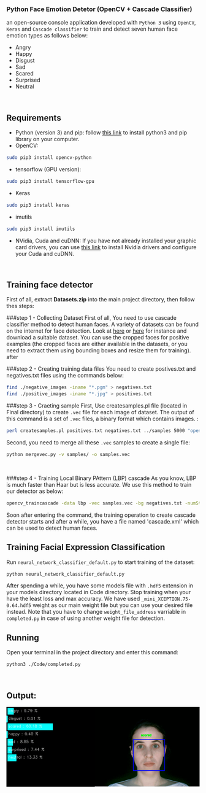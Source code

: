 ### Python Face Emotion Detetor (OpenCV + Cascade Classifier)
an open-source console application developed with `Python 3` using `OpenCV`, `Keras` and `Cascade classifier` to train and detect seven human face emotion types as follows below:
* Angry
* Happy
* Disgust
* Sad
* Scared
* Surprised
* Neutral

<br/>

## Requirements
- Python (version 3) and pip: follow [this link](https://www.digitalocean.com/community/tutorials/how-to-install-python-3-and-set-up-a-programming-environment-on-an-ubuntu-20-04-server) to install python3 and pip library on your computer.
- OpenCV:

```bash
sudo pip3 install opencv-python
```

- tensorflow (GPU version):

```bash
sudo pip3 install tensorflow-gpu
```
- Keras

```bash
sudo pip3 install keras
```
- imutils

```bash
sudo pip3 install imutils
```
- NVidia, Cuda and cuDNN: If you have not already installed your graphic card drivers, you can use [this link](https://towardsdatascience.com/installing-tensorflow-gpu-in-ubuntu-20-04-4ee3ca4cb75d "this link") to install Nvidia drivers and configure your Cuda and cuDNN.

<br/>

## Training face detector
First of all, extract **Datasets.zip** into the main project directory, then follow thes steps:

###step 1 - Collecting Dataset
First of all, You need to  use cascade classifier method to detect human faces. A variety of datasets can be found on the internet for face detection. Look at [here](http://vision.ucsd.edu/content/yale-face-database) or [here](http://vision.ucsd.edu/content/extended-yale-face-database-b-b) for instance and download a suitable dataset. You can use the cropped faces for positive examples (the cropped faces are either available in the datasets, or you need to extract them using bounding boxes and resize them for training).
after 

###step 2 - Creating training data files
You need to create postives.txt and negatives.txt files using the commands below:
```bash
find ./negative_images -iname "*.pgm" > negatives.txt
find ./positive_images -iname "*.jpg" > positives.txt
```

###step 3 - Craeting sample
First, Use createsamples.pl file (located in Final directory) to create `.vec` file for each image of dataset. The output of this command is a set of `.vec` files, a binary format which contains images. :
```bash
perl createsamples.pl positives.txt negatives.txt ../samples 5000 "opencv_createsamples -bgcolor 0 -bgthresh 0 -maxxangle 1.1 -maxyangle 1.1 maxzangle 0.5 -maxidev 40 -w 40 -h 40"
```

Second, you need to merge all these `.vec` samples to create a single file:
```bash
python mergevec.py -v samples/ -o samples.vec
```
<br/>

###step 4 - Training Local Binary PAttern (LBP) cascade
As you know, LBP is much faster than Haar but is less accurate. We use this method to train our detector as below:
```bash
opencv_traincascade -data lbp -vec samples.vec -bg negatives.txt -numStages 20 -minHitRate 0.999 -maxFalseAlarmRate 0.5 -numPos 4000 -numNeg 7000 -w 40 -h 40 -mode ALL -precalcValBufSize 4096 -precalcIdxBufSize 4096 -featureType LBP
```
Soon after entering the command, the training operation to create cascade detector starts and after a while, you have a file named 'cascade.xml' which can be used to detect human faces.
<br/>

## Training Facial Expression Classification
Run `neural_network_classifier_default.py` to start training of the dataset:
```bash
python neural_network_classifier_default.py
```
After spending a while, you have some models file with `.hdf5` extension in your models directory located in Code directory. Stop training when your have the least loss and max accuracy. We have used  `_mini_XCEPTION.75-0.64.hdf5` weight as our main weight file but you can use your desired file instead. Note that you have to change `weight_file_address` varriable in `completed.py` in case of using another weight file for detection. 

## Running
Open your terminal in the project directory and enter this command:
```bash
python3 ./Code/completed.py
```

<br/>

## Output:
![](https://github.com/mohammadJaliliTorkamani/Face-Emotions-Detector/blob/master/media/ezgif.com-gif-maker.gif)
